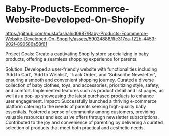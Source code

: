 # Baby-Products-Ecommerce-Website-Developed-On-Shopify

https://github.com/mustafashahid0987/Baby-Products-Ecommerce-Website-Developed-On-Shopify/assets/59024888/ffe317ca-f22b-4453-902f-890586a58f61


Project Goals:
Create a captivating Shopify store specializing in baby products, offering a seamless shopping experience for parents.

Solution:
Developed a user-friendly website with functionalities including 'Add to Cart', 'Add to Wishlist', 'Track Order', and 'Subscribe Newsletter', ensuring a smooth and convenient shopping journey.
Curated a diverse collection of baby clothes, toys, and accessories, prioritizing style, safety, and comfort.
Implemented features such as product detail and list pages, as well as a pop-up showcasing the latest purchased products to enhance user engagement.
Impact:
Successfully launched a thriving e-commerce platform catering to the needs of parents seeking high-quality baby essentials.
Fostered a sense of community among customers, providing valuable resources and exclusive offers through newsletter subscriptions.
Contributed to the joy and convenience of parenting by delivering a curated selection of products that meet both practical and aesthetic needs.




